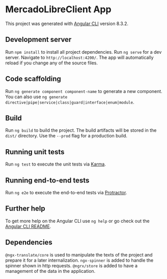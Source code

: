 # MercadoLibreClient App

This project was generated with [Angular CLI](https://github.com/angular/angular-cli) version 8.3.2.

## Development server

Run `npm install` to install all project dependencies.
Run `ng serve` for a dev server. Navigate to `http://localhost:4200/`. The app will automatically reload if you change any of the source files.

## Code scaffolding

Run `ng generate component component-name` to generate a new component. You can also use `ng generate directive|pipe|service|class|guard|interface|enum|module`.

## Build

Run `ng build` to build the project. The build artifacts will be stored in the `dist/` directory. Use the `--prod` flag for a production build.

## Running unit tests

Run `ng test` to execute the unit tests via [Karma](https://karma-runner.github.io).

## Running end-to-end tests

Run `ng e2e` to execute the end-to-end tests via [Protractor](http://www.protractortest.org/).

## Further help

To get more help on the Angular CLI use `ng help` or go check out the [Angular CLI README](https://github.com/angular/angular-cli/blob/master/README.md).

## Dependencies

`@ngx-translate/core` is used to manipulate the texts of the project and prepare it for a later internalization.
`ngx-spinner` is added to handle the spinner shown in http requests.
`@ngrx/store` is added to have a management of the data in the application.


